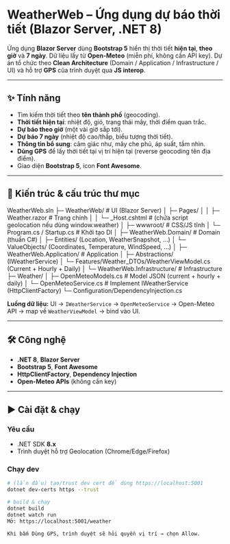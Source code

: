 # WeatherWeb – Ứng dụng dự báo thời tiết (Blazor Server, .NET 8)

Ứng dụng **Blazor Server** dùng **Bootstrap 5** hiển thị thời tiết **hiện tại**, **theo giờ** và **7 ngày**. Dữ liệu lấy từ **Open-Meteo** (miễn phí, không cần API key). Dự án tổ chức theo **Clean Architecture** (Domain / Application / Infrastructure / UI) và hỗ trợ **GPS** của trình duyệt qua **JS interop**.

---

## ✨ Tính năng

- Tìm kiếm thời tiết theo **tên thành phố** (geocoding).
- **Thời tiết hiện tại**: nhiệt độ, gió, trạng thái mây, thời điểm quan trắc.
- **Dự báo theo giờ** (một vài giờ sắp tới).
- **Dự báo 7 ngày** (nhiệt độ cao/thấp, biểu tượng thời tiết).
- **Thông tin bổ sung**: cảm giác như, mây che phủ, áp suất, tầm nhìn.
- **Dùng GPS** để lấy thời tiết tại vị trí hiện tại (reverse geocoding tên địa điểm).
- Giao diện **Bootstrap 5**, icon **Font Awesome**.

---

## 🧱 Kiến trúc & cấu trúc thư mục

WeatherWeb.sln
├─ WeatherWeb/ # UI (Blazor Server)
│ ├─ Pages/
│ │ ├─ Weather.razor # Trang chính
│ │ └─ _Host.cshtml # (chứa script geolocation nếu dùng window.weather)
│ ├─ wwwroot/ # CSS/JS tĩnh
│ └─ Program.cs / Startup.cs # Khởi tạo DI
│
├─ WeatherWeb.Domain/ # Domain (thuần C#)
│ ├─ Entities/ (Location, WeatherSnapshot, …)
│ └─ ValueObjects/ (Coordinates, Temperature, WindSpeed, …)
│
├─ WeatherWeb.Application/ # Application
│ ├─ Abstractions/ (IWeatherService)
│ └─ Features/Weather_DTOs/WeatherViewModel.cs (Current + Hourly + Daily)
│
└─ WeatherWeb.Infrastructure/ # Infrastructure
├─ Weather/
│ ├─ OpenMeteoModels.cs # Model JSON (current + hourly + daily)
│ └─ OpenMeteoService.cs # Implement IWeatherService (HttpClientFactory)
└─ Configuration/DependencyInjection.cs


**Luồng dữ liệu:** UI → `IWeatherService` → `OpenMeteoService` → Open-Meteo API → map về `WeatherViewModel` → bind vào UI.

---

## 🛠 Công nghệ

- **.NET 8**, **Blazor Server**
- **Bootstrap 5**, **Font Awesome**
- **HttpClientFactory**, **Dependency Injection**
- **Open-Meteo APIs** (không cần key)

---

## ▶️ Cài đặt & chạy

### Yêu cầu
- .NET SDK **8.x**
- Trình duyệt hỗ trợ Geolocation (Chrome/Edge/Firefox)

### Chạy dev
```bash
# (lần đầu) tạo/trust dev cert để dùng https://localhost:5001
dotnet dev-certs https --trust

# build & chạy
dotnet build
dotnet watch run 
Mở: https://localhost:5001/weather

Khi bấm Dùng GPS, trình duyệt sẽ hỏi quyền vị trí → chọn Allow.

